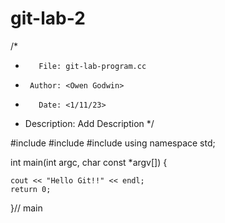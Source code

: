 # git-lab-2
/*
 *        File: git-lab-program.cc
 *      Author: <Owen Godwin>
 *        Date: <1/11/23>
 * Description: Add Description
 */

#include <iostream>
#include <iomanip>
#include <cstdlib>
using namespace std;


int main(int argc, char const *argv[]) {

    cout << "Hello Git!!" << endl;
    return 0;
}// main
